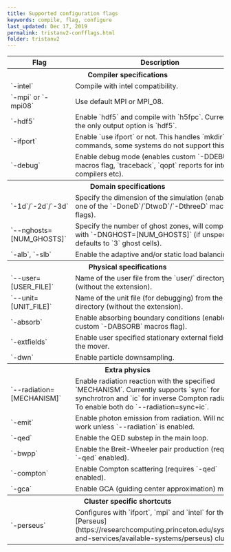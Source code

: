 ```yaml
---
title: Supported configuration flags
keywords: compile, flag, configure
last_updated: Dec 17, 2019
permalink: tristanv2-confflags.html
folder: tristanv2
---
```


<table>
<colgroup>
<col width="30%" />
<col width="70%" />
</colgroup>
<thead>
<tr class="header">
<th>Flag</th>
<th>Description</th>
</tr>
</thead>
<tbody>


<tr class="header">
  <th colspan="2">Compiler specifications</th>
</tr>
<tr>
  <td markdown="span">
    `-intel`
  </td>
  <td markdown="span">
    Compile with intel compatibility.
  </td>
</tr>
<tr>
  <td markdown="span">
    `-mpi` or `-mpi08`
  </td>
  <td markdown="span">
    Use default MPI or MPI_08.
  </td>
</tr>
<tr>
  <td markdown="span">
    `-hdf5`
  </td>
  <td markdown="span">
    Enable `hdf5` and compile with `h5fpc`. Currently the only output option is `hdf5`.
  </td>
</tr>
<tr>
  <td markdown="span">
    `-ifport`
  </td>
  <td markdown="span">
    Enable `use ifport` or not. This handles `mkdir` commands, some systems do not support this.
  </td>
</tr>
<tr>
  <td markdown="span">
    `-debug`
  </td>
  <td markdown="span">
    Enable debug mode (enables custom `-DDEBUG` macros flag, `traceback`, `qopt` reports for intel compilers etc).
  </td>
</tr>

<tr class="header">
  <th colspan="2">Domain specifications</th>
</tr>
<tr>
  <td markdown="span">
    `-1d`/`-2d`/`-3d`
  </td>
  <td markdown="span">
    Specify the dimension of the simulation (enables one of the `-DoneD`/`DtwoD`/`-DthreeD` macros flags).
  </td>
</tr>
<tr>
  <td markdown="span">
    `--nghosts=[NUM_GHOSTS]`
  </td>
  <td markdown="span">
    Specify the number of ghost zones, will compile with `-DNGHOST=[NUM_GHOSTS]` (if unspecified, defaults to `3` ghost cells).
  </td>
</tr>
<tr>
  <td markdown="span">
    `-alb`, `-slb`
  </td>
  <td markdown="span">
    Enable the adaptive and/or static load balancing.
  </td>
</tr>

<tr class="header">
  <th colspan="2">Physical specifications</th>
</tr>
<tr>
  <td markdown="span">
    `--user=[USER_FILE]`
  </td>
  <td markdown="span">
    Name of the user file from the `user/` directory (without the extension).
  </td>
</tr>
<tr>
  <td markdown="span">
    `--unit=[UNIT_FILE]`
  </td>
  <td markdown="span">
    Name of the unit file (for debugging) from the `unit/` directory (without the extension).
  </td>
</tr>
<tr>
  <td markdown="span">
    `-absorb`
  </td>
  <td markdown="span">
    Enable absorbing boundary conditions (enables custom `-DABSORB` macros flag).
  </td>
</tr>
<tr>
  <td markdown="span">
    `-extfields`
  </td>
  <td markdown="span">
    Enable user specified stationary external fields in the mover.
  </td>
</tr>
<tr>
  <td markdown="span">
    `-dwn`
  </td>
  <td markdown="span">
    Enable particle downsampling.
  </td>
</tr>

<tr class="header">
  <th colspan="2">Extra physics</th>
</tr>
<tr>
  <td markdown="span">
    `--radiation=[MECHANISM]`
  </td>
  <td markdown="span">
    Enable radiation reaction with the specified `MECHANISM`. Currently supports `sync` for synchrotron and `ic` for inverse Compton radiation. To enable both do `--radiation=sync+ic`.
  </td>
</tr>
<tr>
  <td markdown="span">
    `-emit`
  </td>
  <td markdown="span">
    Enable photon emission from radiation. Will not work unless `--radiation` is enabled.
  </td>
</tr>
<tr>
  <td markdown="span">
    `-qed`
  </td>
  <td markdown="span">
    Enable the QED substep in the main loop.
  </td>
</tr>
<tr>
  <td markdown="span">
    `-bwpp`
  </td>
  <td markdown="span">
    Enable the Breit-Wheeler pair production (requires `-qed` enabled).
  </td>
</tr>
<tr>
  <td markdown="span">
    `-compton`
  </td>
  <td markdown="span">
    Enable Compton scattering (requires `-qed` enabled).
  </td>
</tr>
<tr>
  <td markdown="span">
    `-gca`
  </td>
  <td markdown="span">
    Enable GCA (guiding center approximation) mover.
  </td>
</tr>


<tr class="header">
  <th colspan="2">Cluster specific shortcuts</th>
</tr>
<tr>
  <td markdown="span">
    `-perseus`
  </td>
  <td markdown="span">
    Configures with `ifport`, `mpi` and `intel` for the [Perseus](https://researchcomputing.princeton.edu/systems-and-services/available-systems/perseus) cluster.
  </td>
</tr>


</tbody>
</table>
